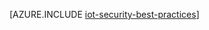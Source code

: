 <properties
 pageTitle="IoT 安全最佳实践 | Azure"
 description="保护 IoT 基础结构的安全最佳实践"
 services=""
 suite="iot-suite"
 documentationCenter=""
 authors="YuriDio"
 manager="timlt"
 editor=""/>  


<tags
 ms.service="iot-suite"
 ms.date="06/22/2016"
 wacn.date="05/17/2016"/>  


[AZURE.INCLUDE [iot-security-best-practices](../../includes/iot-security-best-practices.md)]

<!---HONumber=Mooncake_0815_2016-->